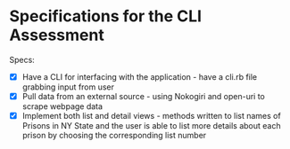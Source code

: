# Specifications for the CLI Assessment

Specs:
- [x] Have a CLI for interfacing with the application - have a cli.rb file grabbing input from user 
- [X] Pull data from an external source - using Nokogiri and open-uri to scrape webpage data
- [x] Implement both list and detail views - methods written to list names of Prisons in NY State and the user is able to list more details about each prison by choosing the corresponding list number
